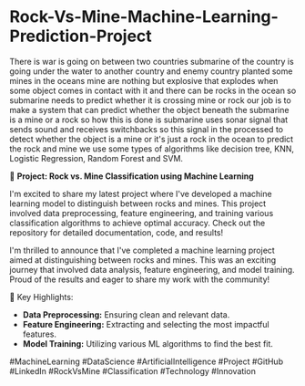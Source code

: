 # Rock-Vs-Mine-Machine-Learning-Prediction-Project

There is war is going on between two countries submarine of the country is going under the water to another country and enemy country planted some mines in the oceans mine are nothing but explosive that explodes when some object comes in contact with it and there can be rocks in the ocean so submarine needs to predict whether it is crossing mine or rock our job is to make a system that can predict whether the object beneath the submarine is a mine or a rock so how this is done is submarine uses sonar signal that sends sound and receives switchbacks so this signal in the processed to detect whether the object is a mine or it's just a rock in the ocean to predict the rock and mine we use some types of algorithms like decision tree, KNN, Logistic Regression, Random Forest and SVM.

🚀 **Project: Rock vs. Mine Classification using Machine Learning**

I'm excited to share my latest project where I've developed a machine learning model to distinguish between rocks and mines. This project involved data preprocessing, feature engineering, and training various classification algorithms to achieve optimal accuracy. Check out the repository for detailed documentation, code, and results!

I'm thrilled to announce that I've completed a machine learning project aimed at distinguishing between rocks and mines. This was an exciting journey that involved data analysis, feature engineering, and model training. Proud of the results and eager to share my work with the community!

💼 Key Highlights:
- **Data Preprocessing:** Ensuring clean and relevant data.
- **Feature Engineering:** Extracting and selecting the most impactful features.
- **Model Training:** Utilizing various ML algorithms to find the best fit.

#MachineLearning #DataScience #ArtificialIntelligence #Project #GitHub #LinkedIn #RockVsMine #Classification #Technology #Innovation
